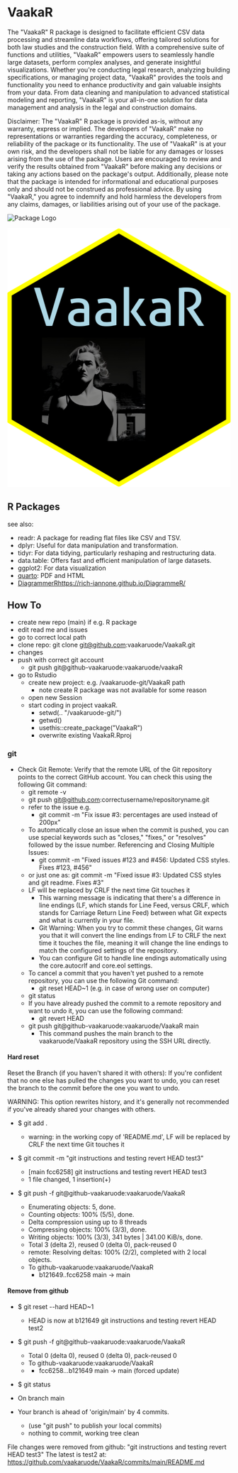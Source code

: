 # VaakaR

The "VaakaR" R package is designed to facilitate efficient CSV data processing and streamline data workflows, offering tailored solutions for both law studies and the construction field. With a comprehensive suite of functions and utilities, "VaakaR" empowers users to seamlessly handle large datasets, perform complex analyses, and generate insightful visualizations. Whether you're conducting legal research, analyzing building specifications, or managing project data, "VaakaR" provides the tools and functionality you need to enhance productivity and gain valuable insights from your data. From data cleaning and manipulation to advanced statistical modeling and reporting, "VaakaR" is your all-in-one solution for data management and analysis in the legal and construction domains.

Disclaimer: The "VaakaR" R package is provided as-is, without any warranty, express or implied. The developers of "VaakaR" make no representations or warranties regarding the accuracy, completeness, or reliability of the package or its functionality. The use of "VaakaR" is at your own risk, and the developers shall not be liable for any damages or losses arising from the use of the package. Users are encouraged to review and verify the results obtained from "VaakaR" before making any decisions or taking any actions based on the package's output. Additionally, please note that the package is intended for informational and educational purposes only and should not be construed as professional advice. By using "VaakaR," you agree to indemnify and hold harmless the developers from any claims, damages, or liabilities arising out of your use of the package.

![Package Logo](VaakaRsticker.png)

![Package Logo](inst/hexbin/VaakaRsticker.png)

## R Packages

see also:

- readr: A package for reading flat files like CSV and TSV.
- dplyr: Useful for data manipulation and transformation.
- tidyr: For data tidying, particularly reshaping and restructuring data.
- data.table: Offers fast and efficient manipulation of large datasets.
- ggplot2: For data visualization
- [quarto](https://quarto.org/docs/computations/r.html): PDF and HTML
- [DiagrammerR](https://rich-iannone.github.io/DiagrammeR/)https://rich-iannone.github.io/DiagrammeR/

## How To

- create new repo (main) if e.g. R package
- edit read me and issues
- go to correct local path
- clone repo: git clone git@github.com:vaakaruode/VaakaR.git
- changes
- push with correct git account
  - git push git@github-vaakaruode:vaakaruode/vaakaR
- go to Rstudio
  - create new project: e.g. /vaakaruode-git/VaakaR path
    - note create R package was not available for some reason
  - open new Session
  - start coding in project vaakaR.
    - setwd(.. "/vaakaruode-git/")
    - getwd()
    - usethis::create_package("VaakaR")
    - overwrite existing VaakaR.Rproj

### git

- Check Git Remote: Verify that the remote URL of the Git repository points to the correct GitHub account. You can check this using the following Git command:
  * git remote -v
  * git push git@github.com:correctusername/repositoryname.git
  * refer to the issue e.g.
    * git commit -m "Fix issue #3: percentages are used instead of 200px"
  * To automatically close an issue when the commit is pushed, you can use special keywords such as "closes," "fixes," or "resolves" followed by the issue number. Referencing and Closing Multiple Issues:
    * git commit -m "Fixed issues #123 and #456: Updated CSS styles. Fixes #123, #456"
  * or just one as: git commit -m "Fixed issue #3: Updated CSS styles and git readme. Fixes #3"
  * LF will be replaced by CRLF the next time Git touches it
    * This warning message is indicating that there's a difference in line endings (LF, which stands for Line Feed, versus CRLF, which stands for Carriage Return Line Feed) between what Git expects and what is currently in your file.
    * Git Warning: When you try to commit these changes, Git warns you that it will convert the line endings from LF to CRLF the next time it touches the file, meaning it will change the line endings to match the configured settings of the repository.
    * You can configure Git to handle line endings automatically using the core.autocrlf and core.eol settings.
  * To cancel a commit that you haven't yet pushed to a remote repository, you can use the following Git command:
    * git reset HEAD~1 (e.g. in case of wrong user on computer)
  * git status
  * If you have already pushed the commit to a remote repository and want to undo it, you can use the following command:
    * git revert HEAD
  * git push git@github-vaakaruode:vaakaruode/VaakaR main
    * This command pushes the main branch to the vaakaruode/VaakaR repository using the SSH URL directly.

#### Hard reset

Reset the Branch (if you haven't shared it with others):
If you're confident that no one else has pulled the changes you want to undo, you can reset the branch to the commit before the one you want to undo.

WARNING: This option rewrites history, and it's generally not recommended if you've already shared your changes with others.

* $ git add .
  * warning: in the working copy of 'README.md', LF will be replaced by CRLF the next time Git touches it

* $ git commit -m "git instructions and testing revert HEAD test3"
  * [main fcc6258] git instructions and testing revert HEAD test3
  * 1 file changed, 1 insertion(+)

* $ git push -f git@github-vaakaruode:vaakaruode/VaakaR
  * Enumerating objects: 5, done.
  * Counting objects: 100% (5/5), done.
  * Delta compression using up to 8 threads
  * Compressing objects: 100% (3/3), done.
   * Writing objects: 100% (3/3), 341 bytes | 341.00 KiB/s, done.
   * Total 3 (delta 2), reused 0 (delta 0), pack-reused 0
   * remote: Resolving deltas: 100% (2/2), completed with 2 local objects.
   * To github-vaakaruode:vaakaruode/VaakaR
      * b121649..fcc6258  main -> main

#### Remove from github

* $ git reset --hard HEAD~1
  * HEAD is now at b121649 git instructions and testing revert HEAD test2

* $ git push -f git@github-vaakaruode:vaakaruode/VaakaR
  * Total 0 (delta 0), reused 0 (delta 0), pack-reused 0
  * To github-vaakaruode:vaakaruode/VaakaR
  *  + fcc6258...b121649 main -> main (forced update)

* $ git status
* On branch main
* Your branch is ahead of 'origin/main' by 4 commits.
  *  (use "git push" to publish your local commits)
  * nothing to commit, working tree clean


File changes were removed from github: "git instructions and testing revert HEAD test3"
The latest is test2 at: https://github.com/vaakaruode/VaakaR/commits/main/README.md



